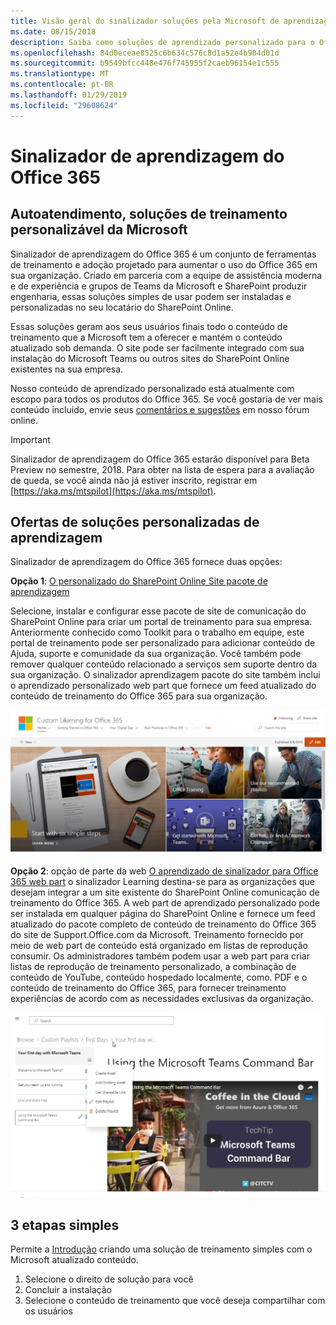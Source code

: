 ```yaml
---
title: Visão geral do sinalizador soluções pela Microsoft de aprendizagem
ms.date: 08/15/2018
description: Saiba como soluções de aprendizado personalizado para o Office 365 podem acelerar a adoção do Office 365 em sua organização e uso. Nossas soluções incluem uma webpart SharePoint Online personalizada e um site de treinamento do SharePoint Online communications moderno.
ms.openlocfilehash: 84d0eceae0525c6b634c576c8d1a52e4b904d01d
ms.sourcegitcommit: b9549bfcc448e476f745955f2caeb96154e1c555
ms.translationtype: MT
ms.contentlocale: pt-BR
ms.lasthandoff: 01/29/2019
ms.locfileid: "29608624"
---
```

# <a name="custom-learning-for-office-365"></a>Sinalizador de aprendizagem do Office 365

## <a name="self-service-customizable-training-solutions-from-microsoft"></a>Autoatendimento, soluções de treinamento personalizável da Microsoft

Sinalizador de aprendizagem do Office 365 é um conjunto de ferramentas de treinamento e adoção projetado para aumentar o uso do Office 365 em sua organização. Criado em parceria com a equipe de assistência moderna e de experiência e grupos de Teams da Microsoft e SharePoint produzir engenharia, essas soluções simples de usar podem ser instaladas e personalizadas no seu locatário do SharePoint Online.  

Essas soluções geram aos seus usuários finais todo o conteúdo de treinamento que a Microsoft tem a oferecer e mantém o conteúdo atualizado sob demanda.  O site pode ser facilmente integrado com sua instalação do Microsoft Teams ou outros sites do SharePoint Online existentes na sua empresa.

Nosso conteúdo de aprendizado personalizado está atualmente com escopo para todos os produtos do Office 365.  Se você gostaria de ver mais conteúdo incluído, envie seus [comentários e sugestões](feedback.md) em nosso fórum online.  

> [!IMPORTANT]
> Sinalizador de aprendizagem do Office 365 estarão disponível para Beta Preview no semestre, 2018. Para obter na lista de espera para a avaliação de queda, se você ainda não já estiver inscrito, registrar em [https://aka.ms/mtspilot](https://aka.ms/mtspilot).

## <a name="custom-learning-solution-offerings"></a>Ofertas de soluções personalizadas de aprendizagem

Sinalizador de aprendizagem do Office 365 fornece duas opções: 

**Opção 1**: [O personalizado do SharePoint Online Site pacote de aprendizagem](installsitepackage.md)

Selecione, instalar e configurar esse pacote de site de comunicação do SharePoint Online para criar um portal de treinamento para sua empresa. Anteriormente conhecido como Toolkit para o trabalho em equipe, este portal de treinamento pode ser personalizado para adicionar conteúdo de Ajuda, suporte e comunidade da sua organização. Você também pode remover qualquer conteúdo relacionado a serviços sem suporte dentro da sua organização. O sinalizador aprendizagem pacote do site também inclui o aprendizado personalizado web part que fornece um feed atualizado do conteúdo de treinamento do Office 365 para sua organização. 

![Sinalizador de aprendizagem para a experiência de site do Office 365](/customlearning/media/clo365homepage.png)

**Opção 2**: opção de parte da web [O aprendizado de sinalizador para Office 365 web part](installwebpart.md) o sinalizador Learning destina-se para as organizações que desejam integrar a um site existente do SharePoint Online comunicação de treinamento do Office 365. A web part de aprendizado personalizado pode ser instalada em qualquer página do SharePoint Online e fornece um feed atualizado do pacote completo de conteúdo de treinamento do Office 365 do site de Support.Office.com da Microsoft. Treinamento fornecido por meio de web part de conteúdo está organizado em listas de reprodução consumir. Os administradores também podem usar a web part para criar listas de reprodução de treinamento personalizado, a combinação de conteúdo de YouTube, conteúdo hospedado localmente, como. PDF e o conteúdo de treinamento do Office 365, para fornecer treinamento experiências de acordo com as necessidades exclusivas da organização.

![Sinalizador de aprendizagem para o Web Part do Office 365](/customlearning/media/clo365customplaylist.png)

## <a name="3-easy-steps"></a>3 etapas simples

Permite a [Introdução](getstarted.md) criando uma solução de treinamento simples com o Microsoft atualizado conteúdo.

1. Selecione o direito de solução para você
2. Concluir a instalação
3. Selecione o conteúdo de treinamento que você deseja compartilhar com os usuários



